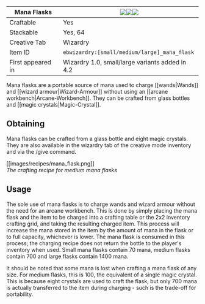 | Mana Flasks |![](https://github.com/Electroblob77/Wizardry/blob/1.12.2/src/main/resources/assets/ebwizardry/textures/items/mana_flask_small.png)![](https://github.com/Electroblob77/Wizardry/blob/1.12.2/src/main/resources/assets/ebwizardry/textures/items/mana_flask_medium.png)![](https://github.com/Electroblob77/Wizardry/blob/1.12.2/src/main/resources/assets/ebwizardry/textures/items/mana_flask_large.png)|
|---|---|
| Craftable | Yes |
| Stackable | Yes, 64 |
| Creative Tab | Wizardry |
| Item ID | `ebwizardry:[small/medium/large]_mana_flask` |
| First appeared in | Wizardry 1.0, small/large variants added in 4.2 |

Mana flasks are a portable source of mana used to charge [[wands|Wands]] and [[wizard armour|Wizard-Armour]] without using an [[arcane workbench|Arcane-Workbench]]. They can be crafted from glass bottles and [[magic crystals|Magic-Crystal]].

## Obtaining
Mana flasks can be crafted from a glass bottle and eight magic crystals. They are also available in the wizardry tab of the creative mode inventory and via the /give command.

[[images/recipes/mana_flask.png]]  
_The crafting recipe for medium mana flasks_

## Usage
The sole use of mana flasks is to charge wands and wizard armour without the need for an arcane workbench. This is done by simply placing the mana flask and the item to be charged into a crafting table or the 2x2 inventory crafting grid, and taking the resulting charged item. This process will increase the mana stored in the item by the amount of mana in the flask or to full capacity, whichever is lower. The mana flask is consumed in this process; the charging recipe does not return the bottle to the player's inventory when used. Small mana flasks contain 70 mana, medium flasks contain 700 and large flasks contain 1400 mana.

It should be noted that some mana is lost when crafting a mana flask of any size. For medium flasks, this is 100, the equivalent of a single magic crystal. This is because eight crystals are used to craft the flask, but only 700 mana is actually transferred to the item during charging - such is the trade-off for portability.